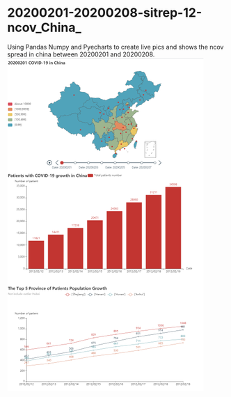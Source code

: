 ﻿# 20200201-20200208-sitrep-12-ncov_China_


Using Pandas Numpy and Pyecharts to create live pics and shows the ncov spread in china between 20200201 and 20200208.
![avatar](/IMGS/render.PNG)
